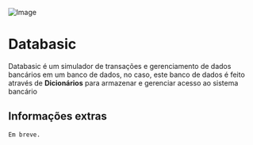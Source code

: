 ![Image](https://files.catbox.moe/jb0bv6.png)
# Databasic

Databasic é um simulador de transações e gerenciamento de dados bancários em um banco de dados, no caso, este banco de dados é feito através de **Dicionários** para armazenar e gerenciar acesso ao sistema bancário

Informações extras
---
```
Em breve.
```
